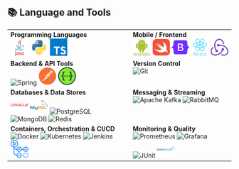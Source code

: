 ## 📚 Language and Tools
<table width="100%">
  <tr>
    <!-- 0x0: Programming Languages -->
    <td id="0x0" valign="top">
      <strong>Programming Languages</strong><br>
      <img src="https://github.com/devicons/devicon/blob/master/icons/java/java-original-wordmark.svg" alt="Java" width="40" height="40"/>
      <img src="https://github.com/devicons/devicon/blob/master/icons/python/python-original.svg" alt="Python" width="40" height="40"/>
      <img src="https://github.com/devicons/devicon/blob/master/icons/typescript/typescript-original.svg" alt="TypeScript" width="40" height="40"/>
    </td>
    <!-- 0x1: Mobile / Frontend -->
    <td id="0x1" valign="top">
      <strong>Mobile / Frontend</strong><br>
      <img src="https://github.com/devicons/devicon/blob/master/icons/android/android-plain-wordmark.svg" alt="Android" width="40" height="40"/>
       <img src="https://github.com/devicons/devicon/blob/master/icons/swift/swift-original.svg" alt="Swiftui" width="40" height="40"/>
      <img src="https://github.com/devicons/devicon/blob/master/icons/bootstrap/bootstrap-plain.svg" alt="Bootstrap" width="40" height="40"/>
      <img src="https://github.com/devicons/devicon/blob/master/icons/react/react-original-wordmark.svg" alt="React" width="40" height="40"/>
      <img src="https://raw.githubusercontent.com/devicons/devicon/master/icons/redux/redux-original.svg" alt="Redux" width="40" height="40"/>
    </td>
  </tr>
  <tr>
    <!-- 1x0: Backend & API Tools -->
    <td id="1x0" valign="top">
      <strong>Backend &amp; API Tools</strong><br>
      <img src="https://www.vectorlogo.zone/logos/springio/springio-icon.svg" alt="Spring" width="40" height="40"/>
      <img src="https://github.com/devicons/devicon/blob/v2.16.0/icons/postman/postman-original.svg" alt="Postman" width="40" height="40"/>
      <img src="https://github.com/devicons/devicon/blob/v2.16.0/icons/swagger/swagger-original.svg" alt="Swagger" width="40" height="40"/>
    </td>
    <!-- 1x1: Version Control -->
    <td id="1x1" valign="top">
      <strong>Version Control</strong><br>
      <img src="https://www.vectorlogo.zone/logos/git-scm/git-scm-icon.svg" alt="Git" width="40" height="40"/>
    </td>
  </tr>
  <tr>
    <!-- 2x0: Databases & Data Stores -->
    <td id="2x0" valign="top">
      <strong>Databases &amp; Data Stores</strong><br>
      <img src="https://github.com/devicons/devicon/blob/master/icons/oracle/oracle-original.svg" alt="Oracle" width="40" height="40"/>
      <img src="https://raw.githubusercontent.com/devicons/devicon/master/icons/mysql/mysql-original-wordmark.svg" alt="MySQL" width="40" height="40"/>
      <img src="https://cdn.jsdelivr.net/gh/devicons/devicon/icons/postgresql/postgresql-original.svg" alt="PostgreSQL" width="40" height="40"/>
      <img src="https://cdn.jsdelivr.net/gh/devicons/devicon/icons/mongodb/mongodb-original-wordmark.svg" alt="MongoDB" width="40" height="40"/>
      <img src="https://cdn.jsdelivr.net/gh/devicons/devicon/icons/redis/redis-original.svg" alt="Redis" width="40" height="40"/>
    </td>
    <!-- 2x1: Messaging & Streaming -->
    <td id="2x1" valign="top">
      <strong>Messaging &amp; Streaming</strong><br>
      <img src="https://cdn.jsdelivr.net/gh/devicons/devicon/icons/apachekafka/apachekafka-original.svg" alt="Apache Kafka" width="40" height="40"/>
      <img src="https://www.vectorlogo.zone/logos/rabbitmq/rabbitmq-icon.svg" alt="RabbitMQ" width="40" height="40"/>
    </td>
  </tr>
  <tr>
    <!-- 3x0: Containers, Orchestration & CI/CD -->
    <td id="3x0" valign="top">
      <strong>Containers, Orchestration &amp; CI/CD</strong><br>
      <img src="https://cdn.jsdelivr.net/gh/devicons/devicon/icons/docker/docker-original.svg" alt="Docker" width="40" height="40"/>
      <img src="https://cdn.jsdelivr.net/gh/devicons/devicon/icons/kubernetes/kubernetes-plain.svg" alt="Kubernetes" width="40" height="40"/>
      <img src="https://cdn.jsdelivr.net/gh/devicons/devicon/icons/jenkins/jenkins-original.svg" alt="Jenkins" width="40" height="40"/>
      <img src="https://github.com/devicons/devicon/blob/v2.16.0/icons/githubactions/githubactions-original.svg" alt="GitHub Actions" width="40" height="40"/>
    </td>
    <!-- 3x1: Monitoring & Quality -->
    <td id="3x1" valign="top">
      <strong>Monitoring &amp; Quality</strong><br>
      <img src="https://cdn.jsdelivr.net/gh/devicons/devicon/icons/prometheus/prometheus-original.svg" alt="Prometheus" width="40" height="40"/>
      <img src="https://cdn.jsdelivr.net/gh/devicons/devicon/icons/grafana/grafana-original.svg" alt="Grafana" width="40" height="40"/>
      <img src="https://cdn.jsdelivr.net/gh/devicons/devicon/icons/junit/junit-original.svg" alt="JUnit" width="40" height="40"/>
      <img src="https://github.com/devicons/devicon/blob/v2.16.0/icons/sonarqube/sonarqube-plain-wordmark.svg" alt="SonarQube" width="40" height="40"/>
    </td>
  </tr>
</table>
